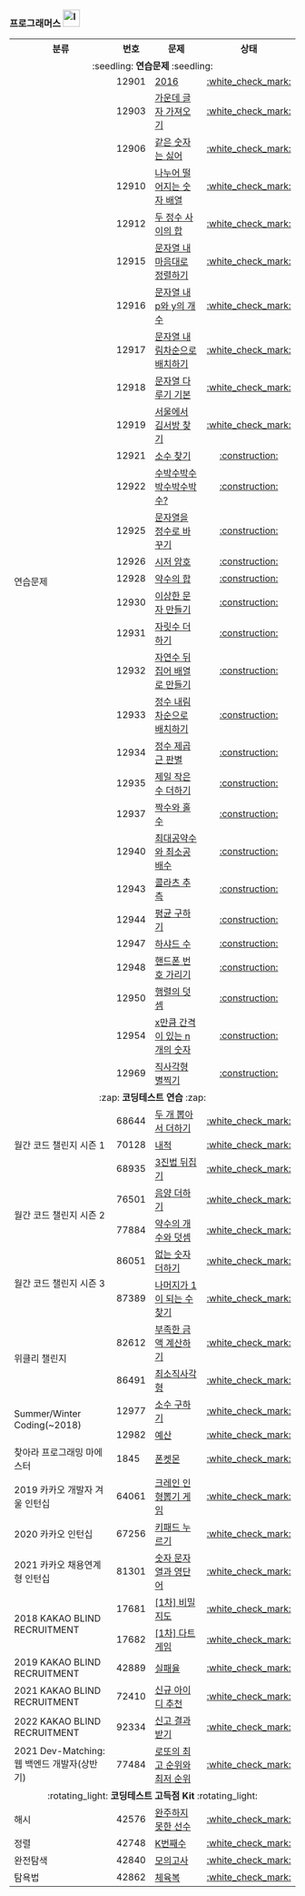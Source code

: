 ### 프로그래머스 <img width="30" alt="level_badge1" src="https://user-images.githubusercontent.com/104837715/171791682-13fc1d40-ea11-43e9-93b9-e932ec90fcdb.png">

<table>
      <tr>
          <th style="text-align: center">분류</th>
          <th style="text-align: center">번호</th>
          <th style="text-align: center">문제</th>
          <th style="text-align: center">상태</th>
      </tr>
      <tr>
          <td colspan="4" align="center">:seedling: <b>연습문제</b> :seedling:</td>
      </tr>
      <tr>
          <td rowspan="30">연습문제</td>
          <td>12901</td>
          <td><a href="https://programmers.co.kr/learn/courses/30/lessons/12901">2016</a></td>
          <td align="center"><a href="https://github.com/imyoi/DailyAlgorithm/blob/master/src/main/java/programmers/level1/Solution_Practice.java">:white_check_mark:</a></td>
      </tr>
      <tr>
          <td>12903</td>
          <td><a href="https://programmers.co.kr/learn/courses/30/lessons/12903">가운데 글자 가져오기</a></td>
          <td align="center"><a href="https://github.com/imyoi/DailyAlgorithm/blob/master/src/main/java/programmers/level1/Solution_Practice.java">:white_check_mark:</a></td>
      </tr>
      <tr>
          <td>12906</td>
          <td><a href="https://programmers.co.kr/learn/courses/30/lessons/12906">같은 숫자는 싫어</a></td>
          <td align="center"><a href="https://github.com/imyoi/DailyAlgorithm/blob/master/src/main/java/programmers/level1/Solution_Practice.java">:white_check_mark:</a></td>
      </tr>
      <tr>
          <td>12910</td>
          <td><a href="https://programmers.co.kr/learn/courses/30/lessons/12910">나누어 떨어지는 숫자 배열</a></td>
          <td align="center"><a href="https://github.com/imyoi/DailyAlgorithm/blob/master/src/main/java/programmers/level1/Solution_Practice.java">:white_check_mark:</a></td>
      </tr>
      <tr>
          <td>12912</td>
          <td><a href="https://programmers.co.kr/learn/courses/30/lessons/12912">두 정수 사이의 합</a></td>
          <td align="center"><a href="https://github.com/imyoi/DailyAlgorithm/blob/master/src/main/java/programmers/level1/Solution_Practice.java">:white_check_mark:</a></td>
      </tr>
      <tr>
          <td>12915</td>
          <td><a href="https://programmers.co.kr/learn/courses/30/lessons/12915">문자열 내 마음대로 정렬하기</a></td>
          <td align="center"><a href="https://github.com/imyoi/DailyAlgorithm/blob/master/src/main/java/programmers/level1/Solution_Practice.java">:white_check_mark:</a></td>
      </tr>
      <tr>
          <td>12916</td>
          <td><a href="https://programmers.co.kr/learn/courses/30/lessons/12916">문자열 내 p와 y의 개수</a></td>
          <td align="center"><a href="https://github.com/imyoi/DailyAlgorithm/blob/master/src/main/java/programmers/level1/Solution_Practice.java">:white_check_mark:</a></td>
      </tr>
      <tr>
          <td>12917</td>
          <td><a href="https://programmers.co.kr/learn/courses/30/lessons/12917">문자열 내림차순으로 배치하기</a></td>
          <td align="center"><a href="https://github.com/imyoi/DailyAlgorithm/blob/master/src/main/java/programmers/level1/Solution_Practice.java">:white_check_mark:</a></td>
      </tr>
      <tr>
          <td>12918</td>
          <td><a href="https://programmers.co.kr/learn/courses/30/lessons/12918">문자열 다루기 기본</a></td>
          <td align="center"><a href="https://github.com/imyoi/DailyAlgorithm/blob/master/src/main/java/programmers/level1/Solution_Practice.java">:white_check_mark:</a></td>
      </tr>
      <tr>
          <td>12919</td>
          <td><a href="https://programmers.co.kr/learn/courses/30/lessons/12919">서울에서 김서방 찾기</a></td>
          <td align="center"><a href="https://github.com/imyoi/DailyAlgorithm/blob/master/src/main/java/programmers/level1/Solution_Practice.java">:white_check_mark:</a></td>
      </tr>
      <tr>
          <td>12921</td>
          <td><a href="https://programmers.co.kr/learn/courses/30/lessons/12921">소수 찾기</a></td>
          <td align="center"><a href="#">:construction:</a></td>
      </tr>
      <tr>
          <td>12922</td>
          <td><a href="https://programmers.co.kr/learn/courses/30/lessons/12922">수박수박수박수박수박수?</a></td>
          <td align="center"><a href="#">:construction:</a></td>
      </tr>
      <tr>
          <td>12925</td>
          <td><a href="https://programmers.co.kr/learn/courses/30/lessons/12925">문자열을 정수로 바꾸기</a></td>
          <td align="center"><a href="#">:construction:</a></td>
      </tr>
      <tr>
          <td>12926</td>
          <td><a href="https://programmers.co.kr/learn/courses/30/lessons/12926">시저 암호</a></td>
          <td align="center"><a href="#">:construction:</a></td>
      </tr>
      <tr>
          <td>12928</td>
          <td><a href="https://programmers.co.kr/learn/courses/30/lessons/12928">약수의 합</a></td>
          <td align="center"><a href="#">:construction:</a></td>
      </tr>
      <tr>
          <td>12930</td>
          <td><a href="https://programmers.co.kr/learn/courses/30/lessons/12930">이상한 문자 만들기</a></td>
          <td align="center"><a href="#">:construction:</a></td>
      </tr>
      <tr>
          <td>12931</td>
          <td><a href="https://programmers.co.kr/learn/courses/30/lessons/12931">자릿수 더하기</a></td>
          <td align="center"><a href="#">:construction:</a></td>
      </tr>
      <tr>
          <td>12932</td>
          <td><a href="https://programmers.co.kr/learn/courses/30/lessons/12932">자연수 뒤집어 배열로 만들기</a></td>
          <td align="center"><a href="#">:construction:</a></td>
      </tr>
      <tr>
          <td>12933</td>
          <td><a href="https://programmers.co.kr/learn/courses/30/lessons/12933">정수 내림차순으로 배치하기</a></td>
          <td align="center"><a href="#">:construction:</a></td>
      </tr>
      <tr>
          <td>12934</td>
          <td><a href="https://programmers.co.kr/learn/courses/30/lessons/12934">정수 제곱근 판별</a></td>
          <td align="center"><a href="#">:construction:</a></td>
      </tr>
      <tr>
          <td>12935</td>
          <td><a href="https://programmers.co.kr/learn/courses/30/lessons/12935">제일 작은수 더하기</a></td>
          <td align="center"><a href="#">:construction:</a></td>
      </tr>
      <tr>
          <td>12937</td>
          <td><a href="https://programmers.co.kr/learn/courses/30/lessons/12937">짝수와 홀수</a></td>
          <td align="center"><a href="#">:construction:</a></td>
      </tr>
      <tr>
          <td>12940</td>
          <td><a href="https://programmers.co.kr/learn/courses/30/lessons/12940">최대공약수와 최소공배수</a></td>
          <td align="center"><a href="#">:construction:</a></td>
      </tr>
      <tr>
          <td>12943</td>
          <td><a href="https://programmers.co.kr/learn/courses/30/lessons/12943">콜라츠 추측</a></td>
          <td align="center"><a href="#">:construction:</a></td>
      </tr>
      <tr>
          <td>12944</td>
          <td><a href="https://programmers.co.kr/learn/courses/30/lessons/12944">평균 구하기</a></td>
          <td align="center"><a href="#">:construction:</a></td>
      </tr>
      <tr>
          <td>12947</td>
          <td><a href="https://programmers.co.kr/learn/courses/30/lessons/12947">하샤드 수</a></td>
          <td align="center"><a href="#">:construction:</a></td>
      </tr>
      <tr>
          <td>12948</td>
          <td><a href="https://programmers.co.kr/learn/courses/30/lessons/12948">핸드폰 번호 가리기</a></td>
          <td align="center"><a href="#">:construction:</a></td>
      </tr>
      <tr>
          <td>12950</td>
          <td><a href="https://programmers.co.kr/learn/courses/30/lessons/12950">행렬의 덧셈</a></td>
          <td align="center"><a href="#">:construction:</a></td>
      </tr>
      <tr>
          <td>12954</td>
          <td><a href="https://programmers.co.kr/learn/courses/30/lessons/12954">x만큼 간격이 있는 n개의 숫자</a></td>
          <td align="center"><a href="#">:construction:</a></td>
      </tr>
      <tr>
          <td>12969</td>
          <td><a href="https://programmers.co.kr/learn/courses/30/lessons/12969">직사각형 별찍기</a></td>
          <td align="center"><a href="#">:construction:</a></td>
      </tr>
      <tr>
          <td colspan="4" align="center">:zap: <b>코딩테스트 연습</b> :zap:</td>
      </tr>
      <!--Solution_MonthlyChallenge1-->
      <tr>
          <td rowspan="3">월간 코드 챌린지 시즌 1</td>
          <td>68644</td>
          <td><a href="https://programmers.co.kr/learn/courses/30/lessons/68644">두 개 뽑아서 더하기</a></td>
          <td align="center"><a href="https://github.com/imyoi/DailyAlgorithm/tree/master/src/main/java/programmers/level1/Solution_MonthlyChallenge1.java">:white_check_mark:</a></td>
      </tr>
      <tr>
          <td>70128</td>
          <td><a href="https://programmers.co.kr/learn/courses/30/lessons/70128">내적</a></td>
          <td align="center"><a href="https://github.com/imyoi/DailyAlgorithm/tree/master/src/main/java/programmers/level1/Solution_MonthlyChallenge1.java">:white_check_mark:</a></td>
      </tr>
      <tr>
          <td>68935</td>
          <td><a href="https://programmers.co.kr/learn/courses/30/lessons/68935">3진법 뒤집기</a></td>
          <td align="center"><a href="https://github.com/imyoi/DailyAlgorithm/tree/master/src/main/java/programmers/level1/Solution_MonthlyChallenge1.java">:white_check_mark:</a></td>
      </tr>
      <!--Solution_MonthlyChallenge2-->
      <tr>
          <td rowspan="2">월간 코드 챌린지 시즌 2</td>
          <td>76501</td>
          <td><a href="https://programmers.co.kr/learn/courses/30/lessons/76501">음양 더하기</a></td>
          <td align="center"><a href="https://github.com/imyoi/DailyAlgorithm/tree/master/src/main/java/programmers/level1/Solution_MonthlyChallenge2.java">:white_check_mark:</a></td>
      </tr>
      <tr>
          <td>77884</td>
          <td><a href="https://programmers.co.kr/learn/courses/30/lessons/77884">약수의 개수와 덧셈</a></td>
          <td align="center"><a href="https://github.com/imyoi/DailyAlgorithm/tree/master/src/main/java/programmers/level1/Solution_MonthlyChallenge2.java">:white_check_mark:</a></td>
      </tr>
      <!--Solution_MonthlyChallenge3-->
      <tr>
          <td rowspan="2">월간 코드 챌린지 시즌 3</td>
          <td>86051</td>
          <td><a href="https://programmers.co.kr/learn/courses/30/lessons/86051">없는 숫자 더하기</a></td>
          <td align="center"><a href="https://github.com/imyoi/DailyAlgorithm/tree/master/src/main/java/programmers/level1/Solution_MonthlyChallenge3.java">:white_check_mark:</a></td>
      </tr>
      <tr>
          <td>87389</td>
          <td><a href="https://programmers.co.kr/learn/courses/30/lessons/87389">나머지가 1이 되는 수 찾기</a></td>
          <td align="center"><a href="https://github.com/imyoi/DailyAlgorithm/tree/master/src/main/java/programmers/level1/Solution_MonthlyChallenge3.java">:white_check_mark:</a></td>
      </tr>
      <!--Solution_WeeklyChallenge-->
      <tr>
          <td rowspan="2">위클리 챌린지</td>
          <td>82612</td>
          <td><a href="https://programmers.co.kr/learn/courses/30/lessons/82612">부족한 금액 계산하기</a></td>
          <td align="center"><a href="https://github.com/imyoi/DailyAlgorithm/tree/master/src/main/java/programmers/level1/Solution_WeeklyChallenge.java">:white_check_mark:</a></td>
      </tr>
      <tr>
          <td>86491</td>
          <td><a href="https://programmers.co.kr/learn/courses/30/lessons/86491">최소직사각형</a></td>
          <td align="center"><a href="https://github.com/imyoi/DailyAlgorithm/tree/master/src/main/java/programmers/level1/Solution_WeeklyChallenge.java">:white_check_mark:</a></td>
      </tr>
      <!--Solution_SummerWinter2018-->
      <tr>
          <td rowspan="2">Summer/Winter Coding(~2018)</td>
          <td>12977</td>
          <td><a href="https://programmers.co.kr/learn/courses/30/lessons/12977">소수 구하기</a></td>
          <td align="center"><a href="https://github.com/imyoi/DailyAlgorithm/tree/master/src/main/java/programmers/level1/Solution_SummerWinter2018.java">:white_check_mark:</a></td>
      </tr>
      <tr>
          <td>12982</td>
          <td><a href="https://programmers.co.kr/learn/courses/30/lessons/12982">예산</a></td>
          <td align="center"><a href="https://github.com/imyoi/DailyAlgorithm/tree/master/src/main/java/programmers/level1/Solution_SummerWinter2018.java">:white_check_mark:</a></td>
      </tr>
      <!--Solution_Maester-->
      <tr>
          <td>찾아라 프로그래밍 마에스터</td>
          <td>1845</td>
          <td><a href="https://programmers.co.kr/learn/courses/30/lessons/1845">폰켓몬</a></td>
          <td align="center"><a href="https://github.com/imyoi/DailyAlgorithm/tree/master/src/main/java/programmers/level1/Solution_Maester.java">:white_check_mark:</a></td>
      </tr>
      <!--Solution_KakaoInternship2019-->
      <tr>
          <td>2019 카카오 개발자 겨울 인턴십</td>
          <td>64061</td>
          <td><a href="https://programmers.co.kr/learn/courses/30/lessons/64061">크레인 인형뽑기 게임</a></td>
          <td align="center"><a href="https://github.com/imyoi/DailyAlgorithm/tree/master/src/main/java/programmers/level1/Solution_KakaoInternship2019.java">:white_check_mark:</a></td>
      </tr>
      <!--Solution_KakaoInternship2020-->
      <tr>
          <td>2020 카카오 인턴십</td>
          <td>67256</td>
          <td><a href="https://programmers.co.kr/learn/courses/30/lessons/67256">키패드 누르기</a></td>
          <td align="center"><a href="https://github.com/imyoi/DailyAlgorithm/tree/master/src/main/java/programmers/level1/Solution_KakaoInternship2020.java">:white_check_mark:</a></td>
      </tr>
      <!--Solution_KakaoInternship2021-->
      <tr>
          <td>2021 카카오 채용연계형 인턴십</td>
          <td>81301</td>
          <td><a href="https://programmers.co.kr/learn/courses/30/lessons/81301">숫자 문자열과 영단어</a></td>
          <td align="center"><a href="https://github.com/imyoi/DailyAlgorithm/tree/master/src/main/java/programmers/level1/Solution_KakaoInternship2021.java">:white_check_mark:</a></td>
      </tr>
      <!--Solution_KakaoBlind2018-->
      <tr>
          <td rowspan="2">2018 KAKAO BLIND RECRUITMENT</td>
          <td>17681</td>
          <td><a href="https://programmers.co.kr/learn/courses/30/lessons/17681">[1차] 비밀지도</a></td>
          <td align="center"><a href="https://github.com/imyoi/DailyAlgorithm/tree/master/src/main/java/programmers/level1/Solution_KakaoBlind2018.java">:white_check_mark:</a></td>
      </tr>
      <tr>
          <td>17682</td>
          <td><a href="https://programmers.co.kr/learn/courses/30/lessons/17682">[1차] 다트게임</a></td>
          <td align="center"><a href="https://github.com/imyoi/DailyAlgorithm/tree/master/src/main/java/programmers/level1/Solution_KakaoBlind2018.java">:white_check_mark:</a></td>
      </tr>
      <!--Solution_KakaoBlind2019-->
      <tr>
          <td>2019 KAKAO BLIND RECRUITMENT</td>
          <td>42889</td>
          <td><a href="https://programmers.co.kr/learn/courses/30/lessons/42889">실패율</a></td>
          <td align="center"><a href="https://github.com/imyoi/DailyAlgorithm/tree/master/src/main/java/programmers/level1/Solution_KakaoBlind2019.java">:white_check_mark:</a></td>
      </tr>
      <!--Solution_KakaoBlind2021-->
      <tr>
          <td>2021 KAKAO BLIND RECRUITMENT</td>
          <td>72410</td>
          <td><a href="https://programmers.co.kr/learn/courses/30/lessons/72410">신규 아이디 추천</a></td>
          <td align="center"><a href="https://github.com/imyoi/DailyAlgorithm/tree/master/src/main/java/programmers/level1/Solution_KakaoBlind2021.java">:white_check_mark:</a></td>
      </tr>
      <!--Solution_KakaoBlind2022-->
      <tr>
          <td>2022 KAKAO BLIND RECRUITMENT</td>
          <td>92334</td>
          <td><a href="https://programmers.co.kr/learn/courses/30/lessons/92334">신고 결과 받기</a></td>
          <td align="center"><a href="https://github.com/imyoi/DailyAlgorithm/tree/master/src/main/java/programmers/level1/Solution_KakaoBlind2022.java">:white_check_mark:</a></td>
      </tr>
      <!--Solution_DevMatching2021 -->
      <tr>
          <td>2021 Dev-Matching: 웹 백엔드 개발자(상반기)</td>
          <td>77484</td>
          <td><a href="https://programmers.co.kr/learn/courses/30/lessons/77484">로또의 최고 순위와 최저 순위</a></td>
          <td align="center"><a href="https://github.com/imyoi/DailyAlgorithm/tree/master/src/main/java/programmers/level1/Solution_DevMatching2021.java">:white_check_mark:</a></td>
      </tr>
      <tr>
          <td colspan="4" align="center">:rotating_light: <b>코딩테스트 고득점 Kit</b> :rotating_light:</td>
      </tr>
      <!--Solution_AlgorithmKit-->
      <tr>
          <td>해시</td>
          <td>42576</td>
          <td><a href="https://programmers.co.kr/learn/courses/30/lessons/42576">완주하지 못한 선수</a></td>
          <td align="center"><a href="https://github.com/imyoi/DailyAlgorithm/tree/master/src/main/java/programmers/level1/Solution_AlgorithmKit.java">:white_check_mark:</a></td>
      </tr>
      <tr>
          <td>정렬</td>
          <td>42748</td>
          <td><a href="https://programmers.co.kr/learn/courses/30/lessons/42748">K번째수</a></td>
          <td align="center"><a href="https://github.com/imyoi/DailyAlgorithm/tree/master/src/main/java/programmers/level1/Solution_AlgorithmKit.java">:white_check_mark:</a></td>
      </tr>
      <tr>
          <td>완전탐색</td>
          <td>42840</td>
          <td><a href="https://programmers.co.kr/learn/courses/30/lessons/42840">모의고사</a></td>
          <td align="center"><a href="https://github.com/imyoi/DailyAlgorithm/tree/master/src/main/java/programmers/level1/Solution_AlgorithmKit.java">:white_check_mark:</a></td>
      </tr>
      <tr>
          <td>탐욕법</td>
          <td>42862</td>
          <td><a href="https://programmers.co.kr/learn/courses/30/lessons/42862">체육복</a></td>
          <td align="center"><a href="https://github.com/imyoi/DailyAlgorithm/tree/master/src/main/java/programmers/level1/Solution_AlgorithmKit.java">:white_check_mark:</a></td>
      </tr>
  </table>